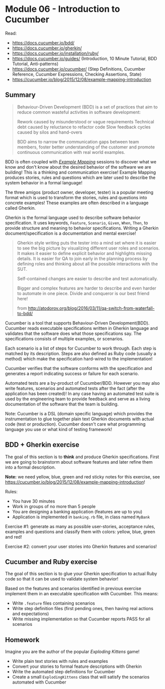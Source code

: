# Module 06 - Introduction to Cucumber

Read:
* https://docs.cucumber.io/bdd/
* https://docs.cucumber.io/gherkin/
* https://docs.cucumber.io/installation/ruby/
* https://docs.cucumber.io/guides/ (Introduction, 10 Minute Tutorial, BDD Tutorial,
  Anti-patterns)
* https://docs.cucumber.io/cucumber/ (Step Definitions, Cucumber Reference,
  Cucumber Expressions, Checking Assertions, State)
* https://cucumber.io/blog/2015/12/08/example-mapping-introduction

## Summary

> Behaviour-Driven Development (BDD) is a set of practices that aim to reduce
> common wasteful activities in software development:
>
> Rework caused by misunderstood or vague requirements
> Technical debt caused by reluctance to refactor code
> Slow feedback cycles caused by silos and hand-overs
>
> BDD aims to narrow the communication gaps between team members,
> foster better understanding of the customer and promote continuous communication
> with real world examples.

BDD is often coupled with
*[Example Mapping](https://cucumber.io/blog/2015/12/08/example-mapping-introduction)*
sessions to discover what we know
and don't know about the desired behavior of the software we are building! This
is a thinking and communication exercise! Example Mapping produces stories,
rules and questions which are later used to describe the system behavior in a
formal language!

The three amigos (product owner, developer, tester) is a popular meeting format
which is used to transform the stories, rules and questions into concrete
examples! These examples are often described in a language called Gherkin.

Gherkin is the formal language used to describe software behavior specification.
It uses keywords, `Feature`, `Scenario`, `Given`, `When`, `Then`, to provide
structure and meaning to behavior specifications. Writing a Gherkin
document/specification is a documentation and mental exercise!

> Gherkin style writing puts the tester into a mind set where it is easier to
> see the big picture by visualizing different user roles and scenarios.
> It makes it easier to define explicit behavior and highlights missing details.
> It is easier for QA to join early in the planning process by defining roles
> and thinking about all the possible interactions with the SUT.
>
> Self-contained changes are easier to describe and test automatically.
>
> Bigger and complex features are harder to describe and even harder to automate in
> one piece. Divide and conqueror is our best friend here!
>
> from http://atodorov.org/blog/2016/03/11/qa-switch-from-waterfall-to-bdd/


Cucumber is a tool that supports Behaviour-Driven Development(BDD).
Cucumber reads executable specifications written in Gherkin language
and validates that the software does what those specifications say.
The specifications consists of multiple examples, or scenarios.

Each scenario is a list of steps for Cucumber to work through. Each step
is matched by its description. Steps are also defined as Ruby code
(usually a method) which make the specification hard-wired to the
implementation!

Cucumber verifies that the software conforms with the specification and
generates a report indicating success or failure for each scenario.

Automated tests are a by-product of Cucumber/BDD. However you may also
write features, scenarios and automated tests after the fact (after the
application has been created)! In any case having an automated test suite
is used by the engineering team to provide feedback and serve as a living
documentation of the software that the team is building.

Note: Cucumber is a DSL (domain specific language) which provides the
instrumentation to glue together plain text Gherkin documents with actual
code (test or production). Cucumber doesn't care what programming language
you use or what kind of testing framework!


## BDD + Gherkin exercise

The goal of this section is to **think** and produce Gherkin specifications.
First we are going to brainstorm about software features and later refine them
into a formal description.

**Note:** we need yellow, blue, green and red sticky notes for this exercise,
see https://cucumber.io/blog/2015/12/08/example-mapping-introduction!

Rules:

* You have 30 minutes
* Work in groups of no more than 5 people
* You are designing a banking application (features are up to you)
* Application is implemented in `banking.rb` file, in class named `MyBank`


Exercise #1: generate as many as possible user-stories, acceptance rules,
examples and questions and classify them with colors: yellow, blue, green and red!


Exercise #2: convert your user stories into Gherkin features and scenarios!


## Cucumber and Ruby exercise

The goal of this section is to glue your Gherkin specification to actual
Ruby code so that it can be used to validate system behavior!

Based on the features and scenarios identified in previous exercise
implement them in an executable specification with Cucumber. This means:

* Write `.feature` files containing scenarios
* Write step definition files (first pending ones, then having real actions and
  expectations)
* Write missing implementation so that Cucumber reports PASS for all scenarios


## Homework

Imagine you are the author of the popular *Exploding Kittens* game!

* Write plain text stories with rules and examples
* Convert your stories to formal feature descriptions with Gherkin
* Write the automated step definitions for Cucumber
* Create a small `ExplodingKittens` class that will satisfy the
  scenarios automated with Cucumber
